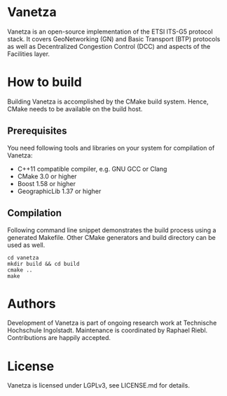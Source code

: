 # Vanetza

Vanetza is an open-source implementation of the ETSI ITS-G5 protocol stack. It covers GeoNetworking
(GN) and Basic Transport (BTP) protocols as well as Decentralized Congestion Control (DCC) and
aspects of the Facilities layer.

# How to build

Building Vanetza is accomplished by the CMake build system. Hence, CMake needs to be available on
the build host.

## Prerequisites

You need following tools and libraries on your system for compilation of Vanetza:

* C++11 compatible compiler, e.g. GNU GCC or Clang
* CMake 3.0 or higher
* Boost 1.58 or higher
* GeographicLib 1.37 or higher

## Compilation

Following command line snippet demonstrates the build process using a generated Makefile.
Other CMake generators and build directory can be used as well.

    cd vanetza
    mkdir build && cd build
    cmake ..
    make

# Authors

Development of Vanetza is part of ongoing research work at Technische Hochschule Ingolstadt.
Maintenance is coordinated by Raphael Riebl. Contributions are happily accepted.

# License

Vanetza is licensed under LGPLv3, see LICENSE.md for details.
